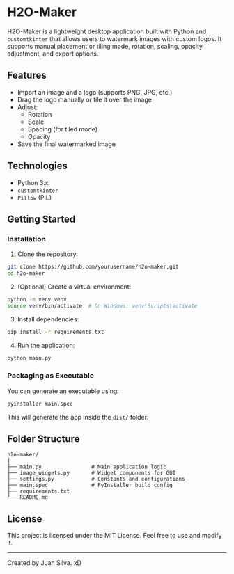 # H2O-Maker

H2O-Maker is a lightweight desktop application built with Python and `customtkinter` that allows users to watermark images with custom logos. It supports manual placement or tiling mode, rotation, scaling, opacity adjustment, and export options.

## Features

- Import an image and a logo (supports PNG, JPG, etc.)
- Drag the logo manually or tile it over the image
- Adjust:
  - Rotation
  - Scale
  - Spacing (for tiled mode)
  - Opacity
- Save the final watermarked image

## Technologies

- Python 3.x
- `customtkinter`
- `Pillow` (PIL)

## Getting Started

### Installation

1. Clone the repository:

```bash
git clone https://github.com/yourusername/h2o-maker.git
cd h2o-maker
```

2. (Optional) Create a virtual environment:

```bash
python -m venv venv
source venv/bin/activate  # On Windows: venv\Scripts\activate
```

3. Install dependencies:

```bash
pip install -r requirements.txt
```

4. Run the application:

```bash
python main.py
```

### Packaging as Executable

You can generate an executable using:

```bash
pyinstaller main.spec
```

This will generate the app inside the `dist/` folder.

## Folder Structure

```
h2o-maker/
│
├── main.py                # Main application logic
├── image_widgets.py       # Widget components for GUI
├── settings.py            # Constants and configurations
├── main.spec              # PyInstaller build config
├── requirements.txt
└── README.md
```

## License

This project is licensed under the MIT License. Feel free to use and modify it.

---

Created by Juan Silva. xD
